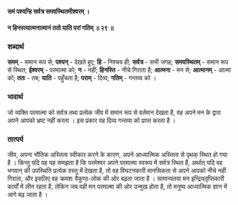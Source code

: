 #### समं पश्यन्हि सर्वत्र समवस्थितमीश्वरम् ।
#### न हिनस्त्यात्मनात्मानं ततो याति परां गतिम् ॥ २९ ॥

### शब्दार्थ

**समम्** - समान रूप से; **पश्यन्** - देखते हुए; **हि** - निश्चय ही; **सर्वत्र** - सभी जगह; **समवस्थितम्** - समान रूप से स्थित; **ईश्वरम्** - परमात्मा को; **न** - नहीं; **हिनस्ति** - नीचे गिराता है; **आत्मना** - मन से; **आत्मानम्** - आत्मा को; **ततः** - तब; **याति** - पहुँचता है; **पराम्** - दिव्य; **गतिम्** - गन्तव्य को ।

### भावार्थ

जो व्यक्ति परमात्मा को सर्वत्र तथा प्रत्येक जीव में समान रूप से वर्तमान देखता है, वह अपने मन के द्वारा अपने आपको भ्रष्ट नहीं करता । इस प्रकार वह दिव्य गन्तव्य को प्राप्त करता है ।

### तात्पर्य

जीव, अपना भौतिक अस्तित्व स्वीकार करने के कारण, अपने आध्यात्मिक अस्तित्व से पृथक् स्थित हो गया है । किन्तु यदि वह यह समझता है कि परमेश्वर अपने परमात्मा स्वरूप में सर्वत्र स्थित हैं, अर्थात् यदि वह भगवान् की उपस्थिति प्रत्येक वस्तु में देखता है, तो वह विघटनकारी मानसिकता से अपने आपको नीचे नहीं गिराता, और इसलिए वह क्रमशः वैकुण्ठ-लोक की ओर बढ़ता जाता है । सामान्यतया मन इन्द्रियतृप्तिकारी कार्यों में लीन रहता है, लेकिन जब वही मन परमात्मा की ओर उन्मुख होता है, तो मनुष्य आध्यात्मिक ज्ञान में आगे बढ़ जाता है ।